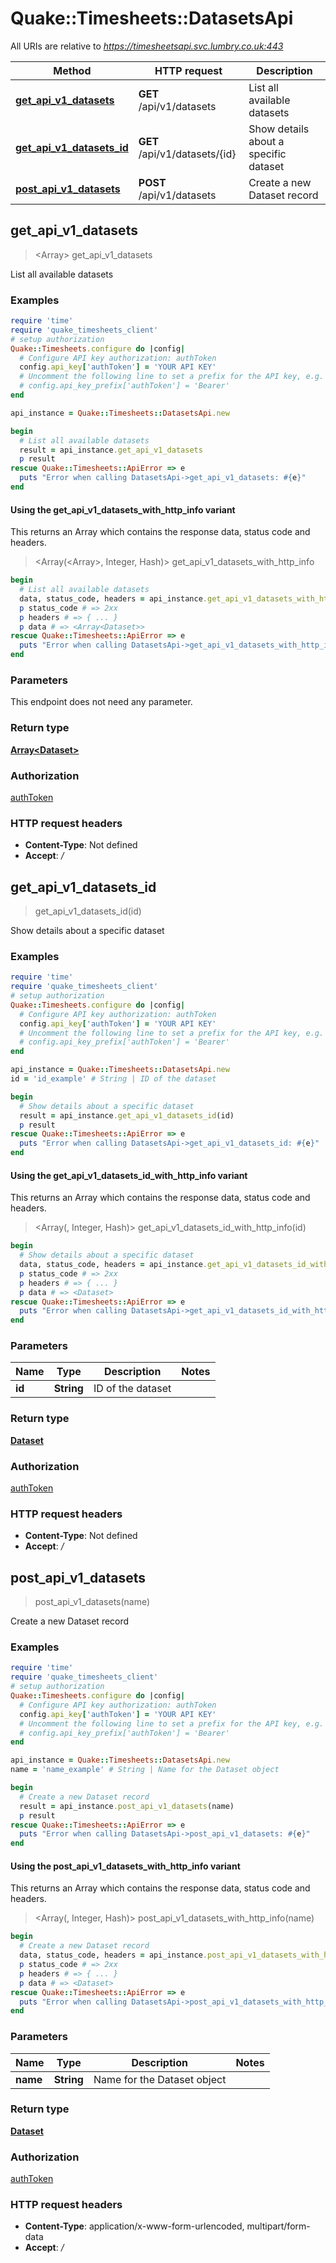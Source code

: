 # Quake::Timesheets::DatasetsApi

All URIs are relative to *https://timesheetsapi.svc.lumbry.co.uk:443*

| Method | HTTP request | Description |
| ------ | ------------ | ----------- |
| [**get_api_v1_datasets**](DatasetsApi.md#get_api_v1_datasets) | **GET** /api/v1/datasets | List all available datasets |
| [**get_api_v1_datasets_id**](DatasetsApi.md#get_api_v1_datasets_id) | **GET** /api/v1/datasets/{id} | Show details about a specific dataset |
| [**post_api_v1_datasets**](DatasetsApi.md#post_api_v1_datasets) | **POST** /api/v1/datasets | Create a new Dataset record |


## get_api_v1_datasets

> <Array<Dataset>> get_api_v1_datasets

List all available datasets

### Examples

```ruby
require 'time'
require 'quake_timesheets_client'
# setup authorization
Quake::Timesheets.configure do |config|
  # Configure API key authorization: authToken
  config.api_key['authToken'] = 'YOUR API KEY'
  # Uncomment the following line to set a prefix for the API key, e.g. 'Bearer' (defaults to nil)
  # config.api_key_prefix['authToken'] = 'Bearer'
end

api_instance = Quake::Timesheets::DatasetsApi.new

begin
  # List all available datasets
  result = api_instance.get_api_v1_datasets
  p result
rescue Quake::Timesheets::ApiError => e
  puts "Error when calling DatasetsApi->get_api_v1_datasets: #{e}"
end
```

#### Using the get_api_v1_datasets_with_http_info variant

This returns an Array which contains the response data, status code and headers.

> <Array(<Array<Dataset>>, Integer, Hash)> get_api_v1_datasets_with_http_info

```ruby
begin
  # List all available datasets
  data, status_code, headers = api_instance.get_api_v1_datasets_with_http_info
  p status_code # => 2xx
  p headers # => { ... }
  p data # => <Array<Dataset>>
rescue Quake::Timesheets::ApiError => e
  puts "Error when calling DatasetsApi->get_api_v1_datasets_with_http_info: #{e}"
end
```

### Parameters

This endpoint does not need any parameter.

### Return type

[**Array&lt;Dataset&gt;**](Dataset.md)

### Authorization

[authToken](../README.md#authToken)

### HTTP request headers

- **Content-Type**: Not defined
- **Accept**: */*


## get_api_v1_datasets_id

> <Dataset> get_api_v1_datasets_id(id)

Show details about a specific dataset

### Examples

```ruby
require 'time'
require 'quake_timesheets_client'
# setup authorization
Quake::Timesheets.configure do |config|
  # Configure API key authorization: authToken
  config.api_key['authToken'] = 'YOUR API KEY'
  # Uncomment the following line to set a prefix for the API key, e.g. 'Bearer' (defaults to nil)
  # config.api_key_prefix['authToken'] = 'Bearer'
end

api_instance = Quake::Timesheets::DatasetsApi.new
id = 'id_example' # String | ID of the dataset

begin
  # Show details about a specific dataset
  result = api_instance.get_api_v1_datasets_id(id)
  p result
rescue Quake::Timesheets::ApiError => e
  puts "Error when calling DatasetsApi->get_api_v1_datasets_id: #{e}"
end
```

#### Using the get_api_v1_datasets_id_with_http_info variant

This returns an Array which contains the response data, status code and headers.

> <Array(<Dataset>, Integer, Hash)> get_api_v1_datasets_id_with_http_info(id)

```ruby
begin
  # Show details about a specific dataset
  data, status_code, headers = api_instance.get_api_v1_datasets_id_with_http_info(id)
  p status_code # => 2xx
  p headers # => { ... }
  p data # => <Dataset>
rescue Quake::Timesheets::ApiError => e
  puts "Error when calling DatasetsApi->get_api_v1_datasets_id_with_http_info: #{e}"
end
```

### Parameters

| Name | Type | Description | Notes |
| ---- | ---- | ----------- | ----- |
| **id** | **String** | ID of the dataset |  |

### Return type

[**Dataset**](Dataset.md)

### Authorization

[authToken](../README.md#authToken)

### HTTP request headers

- **Content-Type**: Not defined
- **Accept**: */*


## post_api_v1_datasets

> <Dataset> post_api_v1_datasets(name)

Create a new Dataset record

### Examples

```ruby
require 'time'
require 'quake_timesheets_client'
# setup authorization
Quake::Timesheets.configure do |config|
  # Configure API key authorization: authToken
  config.api_key['authToken'] = 'YOUR API KEY'
  # Uncomment the following line to set a prefix for the API key, e.g. 'Bearer' (defaults to nil)
  # config.api_key_prefix['authToken'] = 'Bearer'
end

api_instance = Quake::Timesheets::DatasetsApi.new
name = 'name_example' # String | Name for the Dataset object

begin
  # Create a new Dataset record
  result = api_instance.post_api_v1_datasets(name)
  p result
rescue Quake::Timesheets::ApiError => e
  puts "Error when calling DatasetsApi->post_api_v1_datasets: #{e}"
end
```

#### Using the post_api_v1_datasets_with_http_info variant

This returns an Array which contains the response data, status code and headers.

> <Array(<Dataset>, Integer, Hash)> post_api_v1_datasets_with_http_info(name)

```ruby
begin
  # Create a new Dataset record
  data, status_code, headers = api_instance.post_api_v1_datasets_with_http_info(name)
  p status_code # => 2xx
  p headers # => { ... }
  p data # => <Dataset>
rescue Quake::Timesheets::ApiError => e
  puts "Error when calling DatasetsApi->post_api_v1_datasets_with_http_info: #{e}"
end
```

### Parameters

| Name | Type | Description | Notes |
| ---- | ---- | ----------- | ----- |
| **name** | **String** | Name for the Dataset object |  |

### Return type

[**Dataset**](Dataset.md)

### Authorization

[authToken](../README.md#authToken)

### HTTP request headers

- **Content-Type**: application/x-www-form-urlencoded, multipart/form-data
- **Accept**: */*

